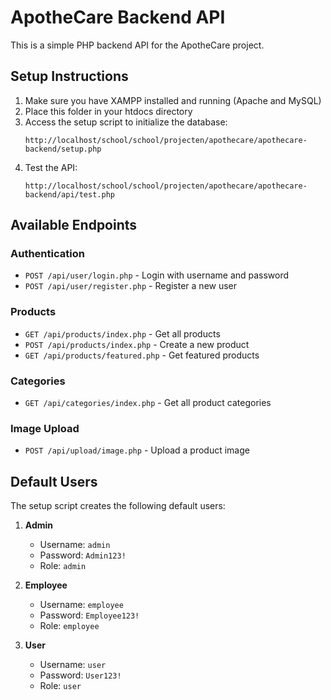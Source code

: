 # ApotheCare Backend API

This is a simple PHP backend API for the ApotheCare project.

## Setup Instructions

1. Make sure you have XAMPP installed and running (Apache and MySQL)
2. Place this folder in your htdocs directory
3. Access the setup script to initialize the database:
   ```
   http://localhost/school/school/projecten/apothecare/apothecare-backend/setup.php
   ```
4. Test the API:
   ```
   http://localhost/school/school/projecten/apothecare/apothecare-backend/api/test.php
   ```

## Available Endpoints

### Authentication
- `POST /api/user/login.php` - Login with username and password
- `POST /api/user/register.php` - Register a new user

### Products
- `GET /api/products/index.php` - Get all products
- `POST /api/products/index.php` - Create a new product
- `GET /api/products/featured.php` - Get featured products

### Categories
- `GET /api/categories/index.php` - Get all product categories

### Image Upload
- `POST /api/upload/image.php` - Upload a product image

## Default Users

The setup script creates the following default users:

1. **Admin**
   - Username: `admin`
   - Password: `Admin123!`
   - Role: `admin`

2. **Employee**
   - Username: `employee`
   - Password: `Employee123!`
   - Role: `employee`

3. **User**
   - Username: `user`
   - Password: `User123!`
   - Role: `user` 